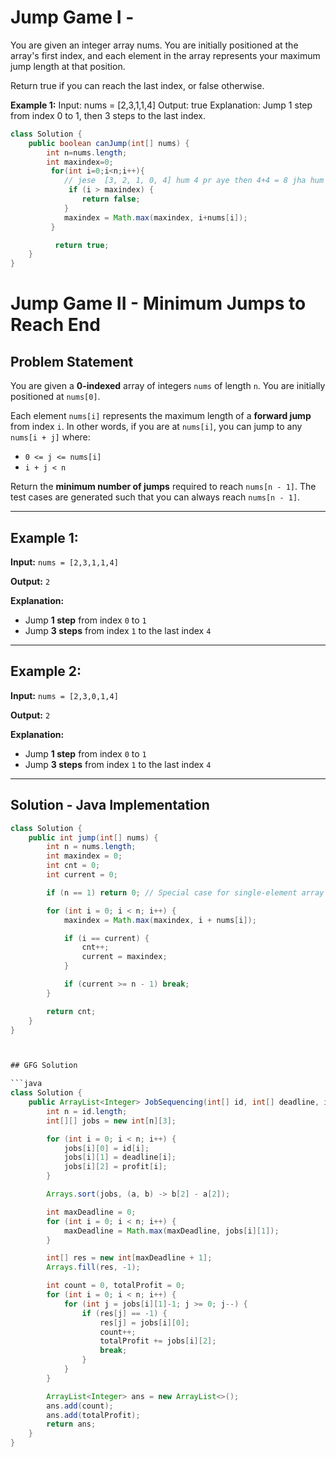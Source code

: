 # Jump Game I -
You are given an integer array nums. You are initially positioned at the array's first index, and each element in the array represents your maximum jump length at that position.

Return true if you can reach the last index, or false otherwise.

**Example 1:**
Input: nums = [2,3,1,1,4]
Output: true
Explanation: Jump 1 step from index 0 to 1, then 3 steps to the last index.
```java
class Solution {
    public boolean canJump(int[] nums) {
        int n=nums.length;
        int maxindex=0;
         for(int i=0;i<n;i++){
            // jese  [3, 2, 1, 0, 4] hum 4 pr aye then 4+4 = 8 jha hum ja hi nhi skte
             if (i > maxindex) {
                return false;
            }
            maxindex = Math.max(maxindex, i+nums[i]);
         }

          return true;
    }
}
```






# Jump Game II - Minimum Jumps to Reach End

## Problem Statement
You are given a **0-indexed** array of integers `nums` of length `n`. You are initially positioned at `nums[0]`.

Each element `nums[i]` represents the maximum length of a **forward jump** from index `i`. In other words, if you are at `nums[i]`, you can jump to any `nums[i + j]` where:
- `0 <= j <= nums[i]`
- `i + j < n`

Return the **minimum number of jumps** required to reach `nums[n - 1]`. The test cases are generated such that you can always reach `nums[n - 1]`.

---

## Example 1:
**Input:**
`nums = [2,3,1,1,4]`

**Output:**
`2`

**Explanation:**
- Jump **1 step** from index `0` to `1`
- Jump **3 steps** from index `1` to the last index `4`

---

## Example 2:
**Input:**
`nums = [2,3,0,1,4]`

**Output:**
`2`

**Explanation:**
- Jump **1 step** from index `0` to `1`
- Jump **3 steps** from index `1` to the last index `4`

---

## Solution - Java Implementation
```java
class Solution {
    public int jump(int[] nums) {
        int n = nums.length;
        int maxindex = 0;
        int cnt = 0;
        int current = 0;

        if (n == 1) return 0; // Special case for single-element array

        for (int i = 0; i < n; i++) {
            maxindex = Math.max(maxindex, i + nums[i]);

            if (i == current) {
                cnt++;
                current = maxindex;
            }

            if (current >= n - 1) break;
        }

        return cnt;
    }
}



## GFG Solution

```java
class Solution {
    public ArrayList<Integer> JobSequencing(int[] id, int[] deadline, int[] profit) {
        int n = id.length;
        int[][] jobs = new int[n][3];

        for (int i = 0; i < n; i++) {
            jobs[i][0] = id[i];
            jobs[i][1] = deadline[i];
            jobs[i][2] = profit[i];
        }

        Arrays.sort(jobs, (a, b) -> b[2] - a[2]);

        int maxDeadline = 0;
        for (int i = 0; i < n; i++) {
            maxDeadline = Math.max(maxDeadline, jobs[i][1]);
        }

        int[] res = new int[maxDeadline + 1];
        Arrays.fill(res, -1);

        int count = 0, totalProfit = 0;
        for (int i = 0; i < n; i++) {
            for (int j = jobs[i][1]-1; j >= 0; j--) {
                if (res[j] == -1) {
                    res[j] = jobs[i][0];
                    count++;
                    totalProfit += jobs[i][2];
                    break;
                }
            }
        }

        ArrayList<Integer> ans = new ArrayList<>();
        ans.add(count);
        ans.add(totalProfit);
        return ans;
    }
}
```
